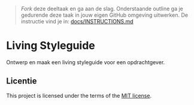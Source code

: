 > _Fork_ deze deeltaak en ga aan de slag. 
Onderstaande outline ga je gedurende deze taak in jouw eigen GitHub omgeving uitwerken. 
De instructie vind je in: [docs/INSTRUCTIONS.md](docs/INSTRUCTIONS.md)

# Living Styleguide

Ontwerp en maak een living styleguide voor een opdrachtgever.

## Licentie

This project is licensed under the terms of the [MIT license](./LICENSE).

